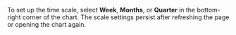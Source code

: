 To set up the time scale, select **Week**, **Months**, or **Quarter** in the bottom-right corner of the chart. The scale settings persist after refreshing the page or opening the chart again.